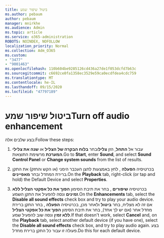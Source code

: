 ```yaml
---
title: ביטול שיפור שמע
ms.author: pebaum
author: pebaum
manager: mnirkhe
ms.audience: Admin
ms.topic: article
ms.service: o365-administration
ROBOTS: NOINDEX, NOFOLLOW
localization_priority: Normal
ms.collection: Adm_O365
ms.custom:
- "3477"
- "9001463"
ms.openlocfilehash: 110b604be9285126cd436a27de1f053dcfd7b63c
ms.sourcegitcommit: c6692ce0fa1358ec3529e59ca0ecdfdea4cdc759
ms.translationtype: MT
ms.contentlocale: he-IL
ms.lasthandoff: 09/15/2020
ms.locfileid: "47797189"
---
```

# <a name="turn-off-audio-enhancement"></a><span data-ttu-id="3ae69-102">ביטול שיפור שמע</span><span class="sxs-lookup"><span data-stu-id="3ae69-102">Turn off audio enhancement</span></span>

<span data-ttu-id="3ae69-103">בצע שלבים אלה:</span><span class="sxs-lookup"><span data-stu-id="3ae69-103">Follow these steps:</span></span>

1. <span data-ttu-id="3ae69-104">עבור אל **התחל**, הזן **צליל**ובחר **בלוח הבקרה של הצליל** או **שנה את צלילי המערכת** מרשימת התוצאות.</span><span class="sxs-lookup"><span data-stu-id="3ae69-104">Go to **Start**, enter **Sound**, and select **Sound Control Panel** or **Change system sounds** from the list of results.</span></span>

2. <span data-ttu-id="3ae69-105">בכרטיסיה **הפעלה** , לחץ באמצעות לחצן העכבר הימני (או הקש והחזק) את התקן ברירת המחדל ובחר **מאפיינים**.</span><span class="sxs-lookup"><span data-stu-id="3ae69-105">On the **Playback** tab, right-click (or tap and hold) the Default Device and select **Properties**.</span></span>

3. <span data-ttu-id="3ae69-106">בכרטיסיה **שיפורים** , בחר את תיבת הסימון **הפוך את כל אפקטי הצליל ללא זמינים** ונסה להפעיל את התקן השמע.</span><span class="sxs-lookup"><span data-stu-id="3ae69-106">On the **Enhancements** tab, select the **Disable all sound effects** check box and try to play your audio device.</span></span> <span data-ttu-id="3ae69-107">אם זה לא מצליח, בחר **ביטול** ולאחר מכן, בכרטיסיה **הפעלה** , בחר התקן ברירת מחדל אחר (אם יש לך אחד), בחר את תיבת הסימון **הפוך את כל אפקטי הצליל ללא זמין** ונסה שוב להפעיל שמע.</span><span class="sxs-lookup"><span data-stu-id="3ae69-107">If that doesn't work, select **Cancel** and, on the **Playback** tab, select another default device (if you have one), select the **Disable all sound effects** check box, and try to play audio again.</span></span> <span data-ttu-id="3ae69-108">בצע פעולה זו עבור כל התקן ברירת מחדל.</span><span class="sxs-lookup"><span data-stu-id="3ae69-108">Do this for each default device.</span></span>
